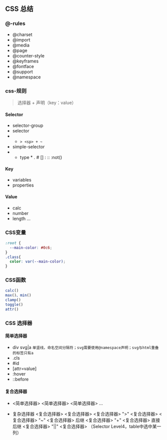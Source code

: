 ## CSS 总结

### @-rules
- @charset
- @import
- @media
- @page
- @counter-style
- @keyframes
- @fontface
- @support
- @namespace


### css-规则

> 选择器 + 声明（key：value）

#### Selector
- selector-group
- selector
- - `> <sp> + ~`
- simple-selector
- - type * . # [] : :: :not()
#### Key
- variables
- properties
#### Value
- calc
- number
- length
...

### CSS变量
```css
:root {
  --main-color: #0c6;
}
.class{
  color: var(--main-color);
}
```
### CSS函数
```javascript
calc()
max()、min()
clamp()
toggle()
attr()
```
### CSS 选择器
#### 简单选择器
- div svg|a `单竖线，命名空间分隔符；svg需要使用@namespace声明；svg与html重叠的标签只有a`
- .cls
- #id
- [attr=value]
- :hover
- ::before

#### 复合选择器
- <简单选择器> <简单选择器> <简单选择器> ...

- 复杂选择器
<复合选择器> <复合选择器>
<复合选择器> ">" <复合选择器>
<复合选择器> "~" <复合选择器> 后继
<复合选择器> "+" <复合选择器> 直接后继
<复合选择器> "||" <复合选择器> （Selector Level4，table中选中某一列）

